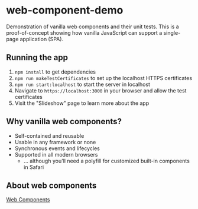 # web-component-demo
Demonstration of vanilla web components and their unit tests. This 
is a proof-of-concept showing how vanilla JavaScript can support a 
single-page application (SPA).

## Running the app
1. `npm install` to get dependencies
2. `npm run makeTestCertificates` to set up the localhost HTTPS certificates
3. `npm run start:localhost` to start the server in localhost
4. Navigate to `https://localhost:3000` in your browser and allow the test certificates
5. Visit the "Slideshow" page to learn more about the app

## Why vanilla web components?
- Self-contained and reusable
- Usable in any framework or none
- Synchronous events and lifecycles
- Supported in all modern browsers
  - ... although you'll need a polyfill for customized built-in components in Safari

## About web components
[Web Components](https://developer.mozilla.org/en-US/docs/Web/Web_Components)

